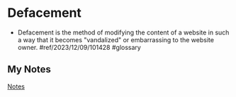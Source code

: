 # Defacement
- Defacement is the method of modifying the content of a website in such a way that it becomes "vandalized" or embarrassing to the website owner. #ref/2023/12/09/101428 #glossary 
## My Notes
[Notes](mynotes/defacement-notes.md)
